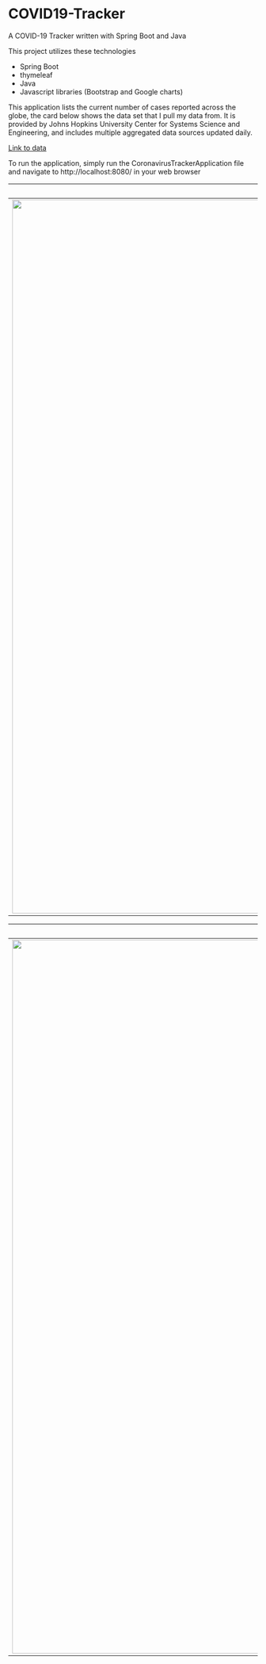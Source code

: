 # COVID19-Tracker
A COVID-19 Tracker written with Spring Boot and Java

This project utilizes these technologies
- Spring Boot
- thymeleaf
- Java
- Javascript libraries (Bootstrap and Google charts)

This application lists the current number of cases reported across the globe, the card below shows the data set
    that I pull my data from. It is provided by Johns Hopkins University Center for Systems Science and Engineering, and includes
    multiple aggregated data sources updated daily. 
    <br>

[Link to data](https://github.com/CSSEGISandData/COVID-19)

To run the application, simply run the CoronavirusTrackerApplication file and navigate to http://localhost:8080/ in your web browser

Main menu                 |
:-------------------------:|
<img width="1440" alt="image" src="https://user-images.githubusercontent.com/29133471/193479138-4a8e2bef-460e-4fd6-8b30-b203394a902c.png"> |

Info page                  |  Charts Page
:-------------------------:|:-------------------------:
<img width="1440" alt="image" src="https://user-images.githubusercontent.com/29133471/193479155-e2815ebb-fd5e-45b7-b926-552c282e9b96.png">   |  <img width="1440" alt="image" src="https://user-images.githubusercontent.com/29133471/193479146-8ddbdedb-4265-4e19-ac2a-9988e6dfd987.png">


